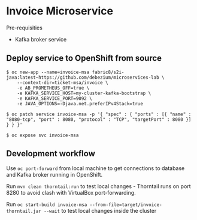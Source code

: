 # Invoice Microservice
Pre-requisities
* Kafka broker service


## Deploy service to OpenShift from source

```
$ oc new-app --name=invoice-msa fabric8/s2i-java:latest~https://github.com/debezium/microservices-lab \
    --context-dir=ticket-msa/invoice \
    -e AB_PROMETHEUS_OFF=true \
    -e KAFKA_SERVICE_HOST=my-cluster-kafka-bootstrap \
    -e KAFKA_SERVICE_PORT=9092 \
    -e JAVA_OPTIONS=-Djava.net.preferIPv4Stack=true

$ oc patch service invoice-msa -p '{ "spec" : { "ports" : [{ "name" : "8080-tcp", "port" : 8080, "protocol" : "TCP", "targetPort" : 8080 }] } } }'

$ oc expose svc invoice-msa
```

## Development workflow
Use `oc port-forward` from local machine to get connections to database and Kafka broker running in OpenShift.

Run `mvn clean thorntail:run` to test local changes - Thorntail runs on port 8280 to avoid clash with VirtualBox port-forwarding.

Run `oc start-build invoice-msa --from-file=target/invoice-thorntail.jar --wait` to test local changes inside the cluster
